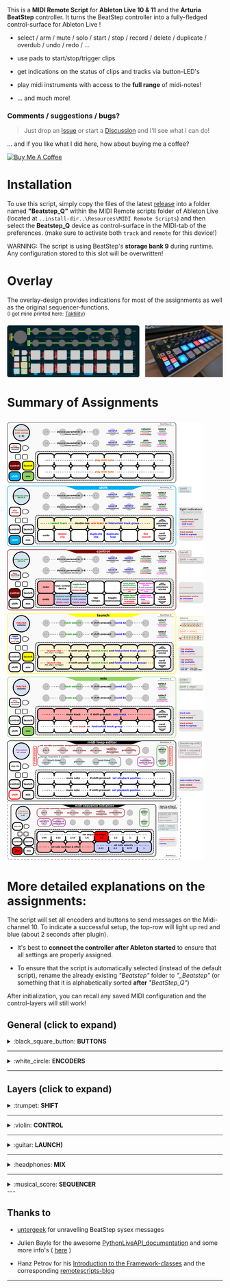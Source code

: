 This is a **MIDI Remote Script** for **Ableton Live 10 & 11** and the **Arturia BeatStep** controller.
It turns the BeatStep controller into a fully-fledged control-surface for Ableton Live !

- select / arm / mute / solo / start / stop / record / delete / duplicate / overdub / undo / redo / ...

- use pads to start/stop/trigger clips

- get indications on the status of clips and tracks via button-LED's

- play midi instruments with access to the **full range** of midi-notes!

- ... and much more!

### Comments / suggestions / bugs?  
> Just drop an [Issue](https://github.com/raphaelquast/beatstep/issues) or start a [Discussion](https://github.com/raphaelquast/beatstep/discussions) and I'll see what I can do!  
  
... and if you like what I did here, how about buying me a coffee?  

<a href="https://www.buymeacoffee.com/raphaelquast" target="_blank"><img src="https://www.buymeacoffee.com/assets/img/custom_images/yellow_img.png" alt="Buy Me A Coffee" style="height: 41px !important;width: 174px !important;" ></a>

# Installation

To use this script, simply copy the files of the latest [release](https://github.com/raphaelquast/beatstep/releases) into a folder named **"Beatstep_Q"** within the MIDI Remote scripts folder of Ableton Live (located at `..install-dir..\Resources\MIDI Remote Scripts`) and then select the **Beatstep_Q** device as control-surface in the MIDI-tab of the preferences. (make sure to activate both `track` and `remote` for this device!)

WARNING: The script is using BeatStep's **storage bank 9** during runtime. Any configuration stored to this slot will be overwritten!

# Overlay
The overlay-design provides indications for most of the assignments as well as the original sequencer-functions.  
<sup>
(I got mine printed here: [Taktility](https://www.taktility.com/))
</sup>

![overlay-image](/BeatStep_Q_Overlay_with_image.png)

# Summary of Assignments

![assignments-image](/assignment_01.png)
---

# More detailed explanations on the assignments:

The script will set all encoders and buttons to send messages on the Midi-channel 10.  To indicate a successful setup, the top-row will light up red and blue (about 2 seconds after plugin).

- It's best to **connect the controller after Ableton started** to ensure that all settings are properly assigned.

- To ensure that the script is automatically selected (instead of the default script), rename the already existing *"Beatstep"* folder to *"_Beatstep"* (or something that it is alphabetically sorted **after** *"BeatStep_Q"*)

After initialization, you can recall any saved MIDI configuration and the control-layers will still work!


## General (click to expand)

<details><summary>:black_square_button: <strong>BUTTONS</strong></summary>

The buttons `recall`, `store`,`chan` and `shift` are used to activate the control-layers.

- to maintain the initial functionality of the buttons, the layers are activated when the buttons are **released** !

- all layers (except the *"shift-layer"*) remain activated until the corresponding button is pressed again

- the *"shift-layer"* can be activated permanently by **double-tapping** the `shift` button

- holding `shift` while pressing `recall` or `chan` will activate the corresponding layer until `shift` is released

- the *"if shift pressed"* features are only relevant if the layers are activated permanently **and** `shift` is pressed

The `stop` button can be used as follows:

- if the selected clip is currently recording: only stop recording (but continue playback)

- if the selected clip is playing: trigger stop

- *"if shift pressed"* : stop **ALL** tracks

</details>


---

<details><summary>:white_circle: <strong>ENCODERS</strong></summary>  

The `transpose-encoder` can be used to transpose the note-assignments of the buttons.
(a red button-color indicates that the lower-left button is at the note C-2, C-1, C0, C1, etc.)

- `encoder 1-4` and `9-12` : control the first 8 parameters of the selected device

- `encoder 5, 6, 13, 14` : send A, B, C, D of selected track

- `encoder 7` : volume of selected track
  
  - *"if shift pressed"*: volume of master-track

- `encoder 15` : pan of selected track
  
  - *"if shift pressed"*: pan of master-track

- `encoder 8` : track-selection (left-right)
  
  - *"if shift pressed"* **and** a *"drum-rack"* is selected:
    
    select drum-pad slot of the viewed 16 slots

- `encoder 16` : scene selection (up-down)
  
  - *"if shift pressed"* **and** a *"drum-rack"* is selected:
    select row of viewed drum-pads

</details>

---

## Layers (click to expand)


<details>
<summary>:trumpet: <strong>SHIFT</strong></summary>  

The `shift` layer is active if no other layer is activated and shift is pressed.  
It serves as a *quick-access* layer for frequently used functions.  
The layer is deactivated as soon as `shift` is released!  

The lights in the first indicate the currently activated clip.
(`red` for midi, `blue` for audio and `magenta` for return tracks)

The lights in the second row indicate the track-arm status:

- `red` if the track is **armed** and **not muted**
  
  - `magenta` if the track is armed but muted

- `blue` if the track represents a **track-group**

- `off` if the track is muted and **not** armed


#### The assignments are as follows:

- `button 1-7`: select track 1-7 of the currently focussed slots (red box)
  
  - double tap an already selected track to arm/unarm it
    - if the selected track is a track-group, instead fold/unfold the group

- `button 8`: select previous scene (e.g. go 1 scene up)
  
  - if the control-layer is activated permanently, holding `shift` will switch to track-selection

- `button 9` : undo last step

- `button 10`: delete selected clip

- `button 12`: duplicate the currently selected clip and set the focus to the duplicate

- `button 13`: duplicate the currently selected loop

- `button 15`: start recording
  
  - if the currently selected slot is empty, start recording a new clip
  
  - if a clip is already present, toggle overdubbing the clip

- `button 16` : select next scene (if at the end, create a new scene)
  
  - if the control-layer is activated permanently, holding `shift` will switch to track-selection

All encoders are assigned as described above except for the `transpose-encoder`, which is now used to **select devices** in the device-chain of the selected track. (turning the `transpose-encoder` will automatically focus the view to the device-chain!)

</details>

---

<details>
<summary>:violin: <strong>CONTROL</strong></summary>  

Most lights are simply there to help remember the button-assignments.
The lights of `button 13` and `button 14` indicate the status of their corresponding parameter in Live.

- `button 13` indicates the status of the metronome (`red` for on)

- `button 14` indicates the status of "automation arm" (`red` for active)
  
  - "if shift pressed" and an automation has been overridden, the button will turn `blue`

- `button 3`, `10` and `11` will turn red if shift is pressed to highlight the alternative functionality

#### The assignments are as follows:

- `button 1` : redo last step

- `button 2` : fold / unfold selected device

- `button 3` : activate / deactivate selected device
  
  - *"if shift pressed"* : delete selected device

- `button 6` : cycle through the *"launch-quantization"* times (e.g. 1 bar, 1/2 bar, 1/8 bar etc.)
  
  - *"if shift pressed"* : turn *"launch-quantization"* off

- `button 7` : toggle between showing the selected *"clip-details"* or the *"device-chain"* of the selected track
  
  - *"if shift pressed"* : toggle between Ableton's session-view and arrangement-view

- `button 8` : select previous scene (e.g. go 1 scene up)

- - *"if shift pressed"* : select previous track

- `button 9` : undo last step

- `button 10` : duplicate selected track
  
  - "if shift pressed" : delete selected track

- `button 11` : duplicate selected scene
  
  - *"if shift pressed"* : delete selected scene

- `button 12` : tap tempo

- `button 13` : toggle metronome

- `button 14` : toggle *"session automation record"*
  
  - *"if shift-pressed"* and an automation has been overridden: *"re-enable automation"*

- `button 15` : change the assigned "pad velocity curve" (e.g. the midi velocity response of the pad)
  
  - `blue` for linear, `magenta` for logarithmic, `red` for exponential and `off` for "always max. velocity"

- `button 16` : select next scene (if at the end, create a new scene)
  
  - *"if shift-pressed"*: select next track

All encoders are assigned similar to the *"shift-layer"*.

</details>

---

<details>
<summary>:guitar: <strong>LAUNCH)</strong></summary>  

In this control-layer, both button-rows (e.g. `1-7` and `9-15`) represent clip-slots.  
NOTICE: the `stop` button has a special feature in this layer (see below).

There are 2 possible ways to activate this layer:

- tap `store` to control **2 clip-slots of 7 tracks**
   - only the `store` button LED will be on
- tap `shift + store` to control **14 clip-slots of 1 track**
   - the LED's of `store`, `chan` and `recall` will be on

The button-lights indicate the status of the clip-slots, e.g.:

- `blue` indicates a slot with a clip
  - a `blue blinking` slot indicates a clip that is triggered to **stop**

- `red` indicates a clip that is playing
  - a `red blinking` slot indicates a clip that is triggered to **play**

- `magenta` indicates a group-track (it will turn `red` if a clip of the group is playing) [or indicate a triggered clip in `shift + store` mode]

- the `shift` button indicates if *"re-trigger clips"* or *"stop clips"* mode is active

#### The assignments are as follows:

- the `stop-button` toggles the behavior of the buttons (indicated by the `shift` button LED)
  
  - *"re-trigger clips"* mode (`shift` LED OFF) : tapping on an already playing clip will **re-trigger** the clip
  
  - *"stop clips"* mode (`shift` LED ON) : tapping on an already playing clip will **stop** the clip
  
  (... the *"if shift-pressed"* behavior is still similar to the other layers, e.g. *"stop all clips"*)

- `button 1-7` : launch the clips present in the top-row of the selection.
  
  - *"if shift-pressed"* : select the track to which the clip-slot belongs to
    - if the slot is a "group-slot": fold/unfold the corresponding group

- `button 8` : select previous scene (e.g. go 1 scene up)
 
  - *"if shift-pressed"*: select previous track

- `button 9-15` : same as `1-7` but for the bottom row of the selection.

- `button 16` : select next scene (if at the end, add a new scene)
  
  - *"if shift-pressed"*: select next track

All encoders are assigned similar to the *"shift-layer"*.

</details>

---

<details>
<summary>:headphones: <strong>MIX</strong></summary>  

The lights in the top-row indicate the mute / solo status of the corresponding track.

- `blue` for a track that is set to solo

- `magenta` for an unmuted track

- `red` if the track is both solo and muted

- `off` if the track is muted and not solo

The lights in the bottom-row indicate the arm status of the corresponding track.

- `red` if the track is armed

- `blue` if the track represents a track-group

- `off` if the track is unarmed (and no track-group)

#### The assignments are as follows:

- `button 1-7` : set the **mute** status of the first 6 tracks in the red box
  
  - *"if shift pressed"*: **solo** the corresponding track

- `button 9-15` : set the **arm** status of the first 7 tracks in the red box
  
  - if the track represents a group, fold / unfold the corresponding group

- `button 8` : select previous scene (e.g. go 1 scene up)
  
  - *"if shift pressed"*: select previous track

- `button 16` : select next scene (if at the end, create a new scene)
  
  - "if shift pressed" : select next track

- `encoder 1-7` : *"track volume"* of corresponding track
  
  - *"if shift pressed"* : *"send A"* of corresponding track

- `encoder 9-15` : *"track pan"* of corresponding track
  
  - *"if shift pressed"* : *"send B"* of corresponding track

- `encoder 8` : track-selection (left-right)

- `encoder 16` : scene selection (up-down)

- `transpose encoder` : set volume of master-track

</details>

---

<details>
<summary>:musical_score: <strong>SEQUENCER</strong></summary>  

Due to a change in the Ableton API, the `sequencer`-layer is only available in **Ableton 11** or newer. 

**Double-tap** `shift` to activate the `sequencer`-layer.


- ... coming soon




</details>
---  

## Thanks to

- [untergeek](https://www.untergeek.de/2014/11/taming-arturias-beatstep-sysex-codes-for-programming-via-ipad/) for unravelling BeatStep sysex messages

- Julien Bayle for the awesome [PythonLiveAPI_documentation](https://julienbayle.studio/PythonLiveAPI_documentation/) and some more info's ( [here](https://julienbayle.studio/ableton-live-midi-remote-scripts/) )

- Hanz Petrov for his [Introduction to the Framework-classes](https://livecontrol.q3f.org/ableton-liveapi/articles/introduction-to-the-framework-classes/) and the corresponding [remotescripts-blog](http://remotescripts.blogspot.com)

---
 

